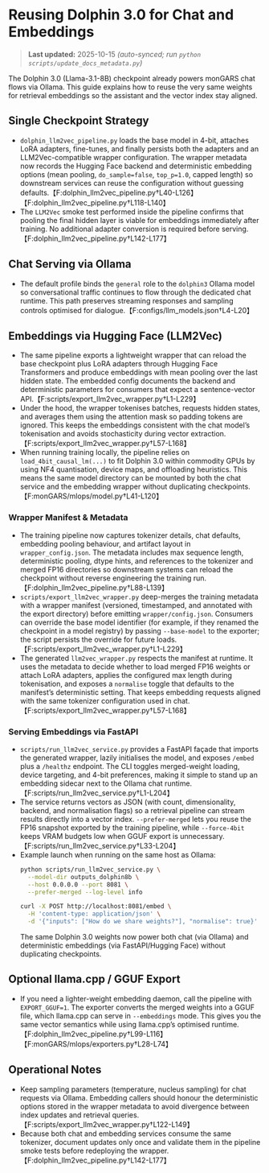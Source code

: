 # Reusing Dolphin 3.0 for Chat and Embeddings

> **Last updated:** 2025-10-15 _(auto-synced; run `python scripts/update_docs_metadata.py`)_

The Dolphin 3.0 (Llama-3.1-8B) checkpoint already powers monGARS chat flows via
Ollama. This guide explains how to reuse the very same weights for retrieval
embeddings so the assistant and the vector index stay aligned.

## Single Checkpoint Strategy
- `dolphin_llm2vec_pipeline.py` loads the base model in 4-bit, attaches LoRA
  adapters, fine-tunes, and finally persists both the adapters and an
  LLM2Vec-compatible wrapper configuration. The wrapper metadata now records the
  Hugging Face backend and deterministic embedding options (mean pooling,
  `do_sample=false`, `top_p=1.0`, capped length) so downstream services can
  reuse the configuration without guessing defaults.【F:dolphin_llm2vec_pipeline.py†L40-L126】【F:dolphin_llm2vec_pipeline.py†L118-L140】
- The `LLM2Vec` smoke test performed inside the pipeline confirms that pooling
  the final hidden layer is viable for embeddings immediately after training.
  No additional adapter conversion is required before serving.【F:dolphin_llm2vec_pipeline.py†L142-L177】

## Chat Serving via Ollama
- The default profile binds the `general` role to the `dolphin3` Ollama model so
  conversational traffic continues to flow through the dedicated chat runtime.
  This path preserves streaming responses and sampling controls optimised for
  dialogue.【F:configs/llm_models.json†L4-L20】

## Embeddings via Hugging Face (LLM2Vec)
- The same pipeline exports a lightweight wrapper that can reload the base
  checkpoint plus LoRA adapters through Hugging Face Transformers and produce
  embeddings with mean pooling over the last hidden state. The embedded config
  documents the backend and deterministic parameters for consumers that expect a
  sentence-vector API.【F:scripts/export_llm2vec_wrapper.py†L1-L229】
- Under the hood, the wrapper tokenises batches, requests hidden states, and
  averages them using the attention mask so padding tokens are ignored. This
  keeps the embeddings consistent with the chat model’s tokenisation and avoids
  stochasticity during vector extraction.【F:scripts/export_llm2vec_wrapper.py†L57-L168】
- When running training locally, the pipeline relies on
  `load_4bit_causal_lm(...)` to fit Dolphin 3.0 within commodity GPUs by using
  NF4 quantisation, device maps, and offloading heuristics. This means the same
  model directory can be mounted by both the chat service and the embedding
  wrapper without duplicating checkpoints.【F:monGARS/mlops/model.py†L41-L120】

### Wrapper Manifest & Metadata
- The training pipeline now captures tokenizer details, chat defaults, embedding
  pooling behaviour, and artifact layout in `wrapper_config.json`. The metadata
  includes max sequence length, deterministic pooling, dtype hints, and
  references to the tokenizer and merged FP16 directories so downstream systems
  can reload the checkpoint without reverse engineering the training run.【F:dolphin_llm2vec_pipeline.py†L88-L139】
- `scripts/export_llm2vec_wrapper.py` deep-merges the training metadata with a
  wrapper manifest (versioned, timestamped, and annotated with the export
  directory) before emitting `wrapper/config.json`. Consumers can override the
  base model identifier (for example, if they renamed the checkpoint in a model
  registry) by passing `--base-model` to the exporter; the script persists the
  override for future loads.【F:scripts/export_llm2vec_wrapper.py†L1-L229】
- The generated `llm2vec_wrapper.py` respects the manifest at runtime. It uses
  the metadata to decide whether to load merged FP16 weights or attach LoRA
  adapters, applies the configured max length during tokenisation, and exposes a
  `normalise` toggle that defaults to the manifest’s deterministic setting. That
  keeps embedding requests aligned with the same tokenizer configuration used in
  chat.【F:scripts/export_llm2vec_wrapper.py†L57-L168】

### Serving Embeddings via FastAPI
- `scripts/run_llm2vec_service.py` provides a FastAPI façade that imports the
  generated wrapper, lazily initialises the model, and exposes `/embed` plus a
  `/healthz` endpoint. The CLI toggles merged-weight loading, device targeting,
  and 4-bit preferences, making it simple to stand up an embedding sidecar next
  to the Ollama chat runtime.【F:scripts/run_llm2vec_service.py†L1-L204】
- The service returns vectors as JSON (with count, dimensionality, backend, and
  normalisation flags) so a retrieval pipeline can stream results directly into
  a vector index. `--prefer-merged` lets you reuse the FP16 snapshot exported by
  the training pipeline, while `--force-4bit` keeps VRAM budgets low when GGUF
  export is unnecessary.【F:scripts/run_llm2vec_service.py†L33-L204】
- Example launch when running on the same host as Ollama:
  ```bash
  python scripts/run_llm2vec_service.py \
    --model-dir outputs_dolphin8b \
    --host 0.0.0.0 --port 8081 \
    --prefer-merged --log-level info
  ```
  ```bash
  curl -X POST http://localhost:8081/embed \
    -H 'content-type: application/json' \
    -d '{"inputs": ["How do we share weights?"], "normalise": true}'
  ```
  The same Dolphin 3.0 weights now power both chat (via Ollama) and deterministic
  embeddings (via FastAPI/Hugging Face) without duplicating checkpoints.

## Optional llama.cpp / GGUF Export
- If you need a lighter-weight embedding daemon, call the pipeline with
  `EXPORT_GGUF=1`. The exporter converts the merged weights into a GGUF file,
  which llama.cpp can serve in `--embeddings` mode. This gives you the same
  vector semantics while using llama.cpp’s optimised runtime.【F:dolphin_llm2vec_pipeline.py†L99-L116】【F:monGARS/mlops/exporters.py†L28-L74】

## Operational Notes
- Keep sampling parameters (temperature, nucleus sampling) for chat requests via
  Ollama. Embedding callers should honour the deterministic options stored in
  the wrapper metadata to avoid divergence between index updates and retrieval
  queries.【F:scripts/export_llm2vec_wrapper.py†L122-L149】
- Because both chat and embedding services consume the same tokenizer, document
  updates only once and validate them in the pipeline smoke tests before
  redeploying the wrapper.【F:dolphin_llm2vec_pipeline.py†L142-L177】
